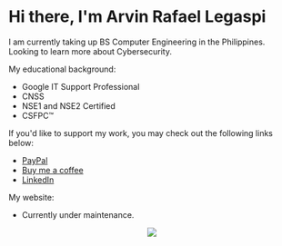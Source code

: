 # Hi there, I'm Arvin Rafael Legaspi

I am currently taking up BS Computer Engineering in the Philippines. Looking to learn more about Cybersecurity.

My educational background:
- Google IT Support Professional
- CNSS
- NSE1 and NSE2 Certified
- CSFPC™

If you'd like to support my work, you may check out the following links below:

- [PayPal](https://www.paypal.com/paypalme/ghstwirez)
- [Buy me a coffee](https://www.buymeacoffee.com/rvin1228)
- [LinkedIn](https://www.linkedin.com/in/arvin-rafael-legaspi-30050b1a6)

My website:
- Currently under maintenance.

<p align="center">
<img src="https://github-readme-stats.vercel.app/api/top-langs/?username=rvin1228&&theme=dark&layout=compact">
</p>
<!--
**rvin1228/rvin1228** is a ✨ _special_ ✨ repository because its `README.md` (this file) appears on your GitHub profile.

Here are some ideas to get you started:

- 🔭 I’m currently working on ...
- 🌱 I’m currently learning ...
- 👯 I’m looking to collaborate on ...
- 🤔 I’m looking for help with ...
- 💬 Ask me about ...
- 📫 How to reach me: ...
- 😄 Pronouns: ...
- ⚡ Fun fact: ...
-->
